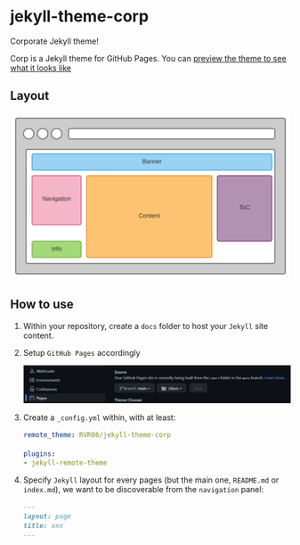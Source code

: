 # jekyll-theme-corp

Corporate Jekyll theme! 

Corp is a Jekyll theme for GitHub Pages. You can [preview the theme to see what it looks like](https://rvr06.github.io/jekyll-theme-corp/)

## Layout

![](./assets/images/layout.svg)

## How to use

1. Within your repository, create a `docs` folder to host your `Jekyll` site content.
1. Setup `GitHub Pages` accordingly

    ![](./assets/images/github-pages.png)

1. Create a `_config.yml` within, with at least:

    ```yml
    remote_theme: RVR06/jekyll-theme-corp

    plugins:
    - jekyll-remote-theme 
    ```

1. Specify `Jekyll` layout for every pages (but the main one, `README.md` or `index.md`), we want to be discoverable from the `navigation` panel:

    ```md
    ---
    layout: page
    title: xxx
    ---
    ```
